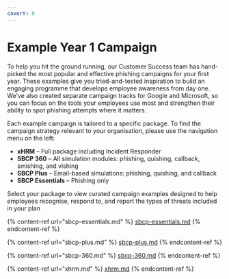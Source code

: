 ```yaml
---
coverY: 0
---
```


# Example Year 1 Campaign

To help you hit the ground running, our Customer Success team has hand-picked the most popular and effective phishing campaigns for your first year. These examples give you tried-and-tested inspiration to build an engaging programme that develops employee awareness from day one. We’ve also created separate campaign tracks for Google and Microsoft, so you can focus on the tools your employees use most and strengthen their ability to spot phishing attempts where it matters.

Each example campaign is tailored to a specific package. To find the campaign strategy relevant to your organisation, please use the navigation menu on the left:

* **xHRM** – Full package including Incident Responder
* **SBCP 360** – All simulation modules: phishing, quishing, callback, smishing, and vishing
* **SBCP Plus** – Email-based simulations: phishing, quishing, and callback
* **SBCP Essentials** – Phishing only

Select your package to view curated campaign examples designed to help employees recognise, respond to, and report the types of threats included in your plan

{% content-ref url="sbcp-essentials.md" %}
[sbcp-essentials.md](sbcp-essentials.md)
{% endcontent-ref %}

{% content-ref url="sbcp-plus.md" %}
[sbcp-plus.md](sbcp-plus.md)
{% endcontent-ref %}

{% content-ref url="sbcp-360.md" %}
[sbcp-360.md](sbcp-360.md)
{% endcontent-ref %}

{% content-ref url="xhrm.md" %}
[xhrm.md](xhrm.md)
{% endcontent-ref %}
